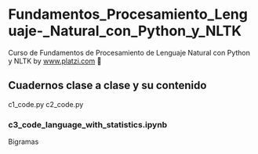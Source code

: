 # Fundamentos_Procesamiento_Lenguaje-_Natural_con_Python_y_NLTK
Curso de Fundamentos de Procesamiento de Lenguaje Natural con Python y NLTK by www.platzi.com 💚

## Cuadernos clase a clase y su contenido
c1_code.py
c2_code.py
### c3_code_language_with_statistics.ipynb
Bigramas

